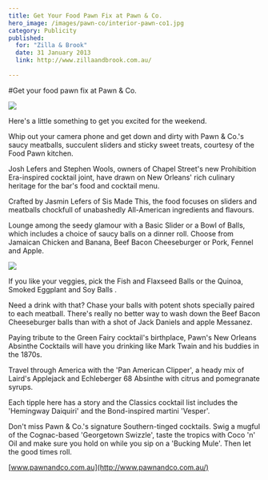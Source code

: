 ```yaml
---
title: Get Your Food Pawn Fix at Pawn & Co.
hero_image: /images/pawn-co/interior-pawn-co1.jpg
category: Publicity
published:
  for: "Zilla & Brook"
  date: 31 January 2013
  link: http://www.zillaandbrook.com.au/
 
---
```


#Get your food pawn fix at Pawn & Co.

![](/images/pawn-co/pawn-co1.jpg)

Here's a little something to get you excited for the weekend. 

Whip out your camera phone and get down and dirty with Pawn & Co.'s saucy meatballs, succulent sliders and sticky sweet treats, courtesy of the Food Pawn kitchen.

Josh Lefers and Stephen Wools, owners of Chapel Street's new Prohibition Era-inspired cocktail joint, have drawn on New Orleans' rich culinary heritage for the bar's food and cocktail menu. 

Crafted by Jasmin Lefers of Sis Made This, the food focuses on sliders and meatballs chockfull of unabashedly All-American ingredients and flavours.

Lounge among the seedy glamour with a Basic Slider or a Bowl of Balls, which includes a choice of saucy balls on a dinner roll. Choose from Jamaican Chicken and Banana, Beef Bacon Cheeseburger or Pork, Fennel and Apple. 

![](/images/pawn-co/sliders.jpg)

If you like your veggies, pick the Fish and Flaxseed Balls or the Quinoa, Smoked Eggplant and Soy Balls . 


Need a drink with that? Chase your balls with potent shots specially paired to each meatball. There's really no better way to wash down the Beef Bacon Cheeseburger balls than with a shot of Jack Daniels and apple Messanez. 

Paying tribute to the Green Fairy cocktail's birthplace, Pawn's New Orleans Absinthe Cocktails will have you drinking like Mark Twain and his buddies in the 1870s.

Travel through America with the 'Pan American Clipper', a heady mix of Laird's Applejack and Echleberger 68 Absinthe with citrus and pomegranate syrups.

Each tipple here has a story and the Classics cocktail list includes the 'Hemingway Daiquiri' and the Bond-inspired martini 'Vesper'.

Don't miss Pawn & Co.'s signature Southern-tinged cocktails. Swig a mugful of the Cognac-based 'Georgetown Swizzle', taste the tropics with Coco 'n' Oil and make sure you hold on while you sip on a 'Bucking Mule'. Then let the good times roll. 

[www.pawnandco.com.au](http://www.pawnandco.com.au/) 
